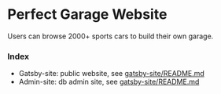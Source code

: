 # Perfect Garage Website

Users can browse 2000+ sports cars to build their own garage. 

### Index
- Gatsby-site: public website, see [gatsby-site/README.md](gatsby-site/README.md)
- Admin-site: db admin site, see [gatsby-site/README.md](gatsby-site/README.md)
